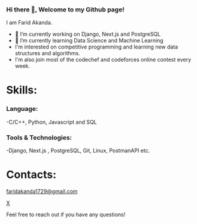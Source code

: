 ### Hi there 👋, Welcome to my Github page!
I am Farid Akanda.


- 🔭 I’m currently working on Django, Next.js and PostgreSQL
- 🌱 I’m currently learning Data Science and Machine Learning
- I'm interested on competitive programming and learning new data structures and algorithms.
- I'm also join most of the codechef and codeforces online contest every week.

# Skills:
### Language: 
-C/C++, Python, Javascript and SQL
### Tools & Technologies:
-Django, Next.js , PostgreSQL, Git, Linux, PostmanAPI etc.

# Contacts: 
[faridakanda1729@gmail.com](faridakanda1729@gmail.com)


[X](https://twitter.com/Farid_Akanda1)

Feel free to reach out if you have any questions!



